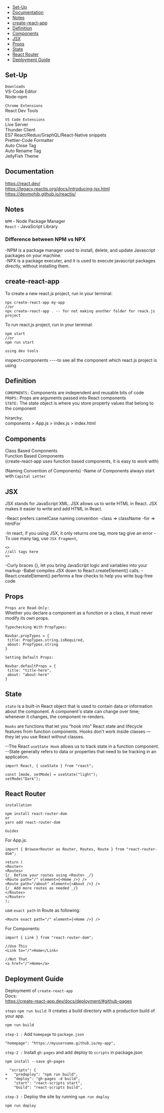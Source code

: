- [Set-Up](#set-up)
- [Documentation](#documentation)
- [Notes](#notes)
- [create-react-app](#create-react-app)
- [Definition](#definition)
- [Components](#components)
- [JSX](#jsx)
- [Props](#props)
- [State](#state)
- [React Router](#react-router)
- [Deployment Guide](#deployment-guide)

## Set-Up

`Downloads`  
VS-Code Editor  
Node-npm

`Chrome Extensions`  
React Dev Tools

`VS Code Extensions`  
Live Server  
Thunder Client  
ES7 React/Redux/GraphQL/React-Native snippets  
Prettier-Code Formatter  
Auto Close Tag  
Auto Rename Tag  
JellyFish Theme

## Documentation

https://react.dev/  
https://legacy.reactjs.org/docs/introducing-jsx.html
https://devmohib.github.io/reactjs/

## Notes

`NPM` - Node Package Manager  
`React` - JavaScript Library

### Difference between NPM vs NPX

-NPM is a package manager used to install, delete, and update Javascript packages on your machine.  
-NPX is a package executer, and it is used to execute javascript packages directly, without installing them.

## create-react-app

To create a new react.js project, run in your terminal:

```
npx create-react-app my-app
//or
npx create-react-app . -- for not making another folder for reack.js project
```

To run react.js project, run in your terminal:

```
npm start
//or
npm run start
```

`using dev tools`

inspect>components ----to see all the component which react.js project is using

## Definition

`COMOPNENTS:` Components are independent and reusable bits of code  
`PROPS:` Props are arguments passed into React components  
`STATE:` The state object is where you store property values that belong to the component

hirarchy:  
components > App.js > index.js > index.html

## Components

Class Based Components  
Function Based Components  
(create-react-app uses function based components, it is easy to work with)

(Naming Convention of Components)
-Name of Components always start with `Capital Letter`

## JSX

JSX stands for JavaScript XML. JSX allows us to write HTML in React. JSX makes it easier to write and add HTML in React.

-React prefers camelCase naming convention
-class => className
-for => htmlFor

-In react, if you using JSX, it only returns one tag, more tag give an error
-To use many tag, use `JSX Fragment`,

```
<>
//all tags here
<>
```

-Curly braces {}, let you bring JavaScript logic and variables into your markup
-Babel compiles JSX down to React.createElement() calls.
-React.createElement() performs a few checks to help you write bug-free code

## Props

`Props are Read-Only:`  
Whether you declare a component as a function or a class, it must never modify its own props.

`Typechecking With PropTypes:`

```
Navbar.propTypes = {
 title: PropTypes.string.isRequired,
 about: PropTypes.string
}
```

`Setting Default Props:`

```
Navbar.defaultProps = {
 title: "title-here",
 about: "about-here"
}
```

## State

`state` is a built-in React object that is used to contain data or information about the component. A component's state can change over time; whenever it changes, the component re-renders.

`Hooks` are functions that let you “hook into” React state and lifecycle features from function components. Hooks don't work inside classes — they let you use React without classes.

--The React `useState Hook` allows us to track state in a function component.
--State generally refers to data or properties that need to be tracking in an application.

```
import React, { useState } from "react";
```

```
const [mode, setMode] = useState("light");
setMode("Dark");
```

## React Router

`installation`

```
npm install react-router-dom
or
yarn add react-router-dom
```

`Guides`

For App.js:

```
import { BrowserRouter as Router, Routes, Route } from "react-router-dom";
```

```
return (
<Router>
<Routes>
{/_ Define your routes using <Route> _/}
<Route path="/" element={<Home />} />
<Route path="/about" element={<About />} />
{/_ Add more routes as needed _/}
</Routes>
</Router>
);
```

use `exact path` in Route as following:

```
<Route exact path="/" element={<Home />} />
```

For Components:

```
import { Link } from "react-router-dom";
```

```
//Use This
<Link to="/">Home</Link>

//Not That
<a href="/">Home</a>
```

## Deployment Guide
Deploymemt of `create-react-app`  
Docs:  
https://create-react-app.dev/docs/deployment/#github-pages  

`steps`
`npm run build`: It creates a build directory with a production build of your app.  
```
npm run build
```

`step-1 :` Add `homepage` to `package.json`  
```
"homepage": "https://myusername.github.io/my-app",
```
`step-2 :` Install `gh-pages` and add deploy to `scripts` in package.json  
```
npm install --save gh-pages
```
```
  "scripts": {
+   "predeploy": "npm run build",
+   "deploy": "gh-pages -d build",
    "start": "react-scripts start",
    "build": "react-scripts build",
```
`step-3 :` Deploy the site by running `npm run deploy`  
```
npm run deploy
```